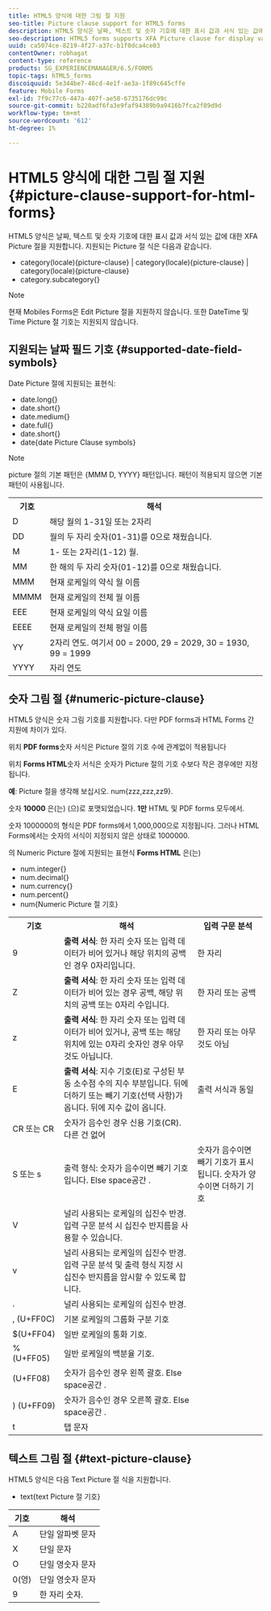 ```yaml
---
title: HTML5 양식에 대한 그림 절 지원
seo-title: Picture clause support for HTML5 forms
description: HTML5 양식은 날짜, 텍스트 및 숫자 기호에 대한 표시 값과 서식 있는 값에 대한 XFA Picture 절을 지원합니다.
seo-description: HTML5 forms supports XFA Picture clause for display value and formatted value for date, text, and numeric symbols.
uuid: ca5074ce-8219-4f27-a37c-b1f0dca4ce03
contentOwner: robhagat
content-type: reference
products: SG_EXPERIENCEMANAGER/6.5/FORMS
topic-tags: hTML5_forms
discoiquuid: 5e344be7-46cd-4e1f-ae3a-1f89c645cffe
feature: Mobile Forms
exl-id: 7f9c77c6-447a-407f-ae58-6735176dc99c
source-git-commit: b220adf6fa3e9faf94389b9a9416b7fca2f89d9d
workflow-type: tm+mt
source-wordcount: '612'
ht-degree: 1%

---
```


# HTML5 양식에 대한 그림 절 지원 {#picture-clause-support-for-html-forms}

HTML5 양식은 날짜, 텍스트 및 숫자 기호에 대한 표시 값과 서식 있는 값에 대한 XFA Picture 절을 지원합니다. 지원되는 Picture 절 식은 다음과 같습니다.

* category(locale){picture-clause} | category(locale){picture-clause} | category(locale){picture-clause}
* category.subcategory{}

>[!NOTE]
>
>현재 Mobiles Forms은 Edit Picture 절을 지원하지 않습니다. 또한 DateTime 및 Time Picture 절 기호는 지원되지 않습니다.

## 지원되는 날짜 필드 기호 {#supported-date-field-symbols}

Date Picture 절에 지원되는 표현식:

* date.long{}
* date.short{}
* date.medium{}
* date.full{}
* date.short{}
* date{date Picture Clause symbols}

>[!NOTE]
>
>picture 절의 기본 패턴은 {MMM D, YYYY} 패턴입니다. 패턴이 적용되지 않으면 기본 패턴이 사용됩니다.

<table>
 <tbody>
  <tr>
   <th><strong>기호</strong></th>
   <th>해석</th>
  </tr>
  <tr>
   <td>D</td>
   <td>해당 월의 1-31일 또는 2자리</td>
  </tr>
  <tr>
   <td>DD</td>
   <td>월의 두 자리 숫자(01-31)를 0으로 채웠습니다.<br /> </td>
  </tr>
  <tr>
   <td>M</td>
   <td>1- 또는 2자리(1-12) 월.<br /> </td>
  </tr>
  <tr>
   <td>MM</td>
   <td>한 해의 두 자리 숫자(01-12)를 0으로 채웠습니다.<br /> </td>
  </tr>
  <tr>
   <td>MMM</td>
   <td>현재 로케일의 약식 월 이름<br /> </td>
  </tr>
  <tr>
   <td>MMMM</td>
   <td>현재 로케일의 전체 월 이름<br /> </td>
  </tr>
  <tr>
   <td>EEE</td>
   <td>현재 로케일의 약식 요일 이름<br /> </td>
  </tr>
  <tr>
   <td>EEEE</td>
   <td>현재 로케일의 전체 평일 이름<br /> </td>
  </tr>
  <tr>
   <td>YY</td>
   <td>2자리 연도. 여기서 00 = 2000, 29 = 2029, 30 = 1930, 99 = 1999<br /> </td>
  </tr>
  <tr>
   <td>YYYY</td>
   <td>자리 연도<br /> </td>
  </tr>
 </tbody>
</table>

## 숫자 그림 절 {#numeric-picture-clause}

HTML5 양식은 숫자 그림 기호를 지원합니다. 다만 PDF forms과 HTML Forms 간 지원에 차이가 있다.

위치 **PDF forms**&#x200B;숫자 서식은 Picture 절의 기호 수에 관계없이 적용됩니다

위치 **Forms HTML**&#x200B;숫자 서식은 숫자가 Picture 절의 기호 수보다 작은 경우에만 지정됩니다.

**예**: Picture 절을 생각해 보십시오. num{zzz,zzz,zz9}.

숫자 **10000** 은(는) (으)로 포맷되었습니다. **1만** HTML 및 PDF forms 모두에서.

숫자 1000000의 형식은 PDF forms에서 1,000,000으로 지정됩니다. 그러나 HTML Forms에서는 숫자의 서식이 지정되지 않은 상태로 1000000.

의 Numeric Picture 절에 지원되는 표현식 **Forms HTML** 은(는)

* num.integer{}
* num.decimal{}
* num.currency{}
* num.percent{}
* num{Numeric Picture 절 기호}

<table>
 <tbody>
  <tr>
   <th><strong>기호</strong></th>
   <th><strong>해석</strong></th>
   <th>입력 구문 분석</th>
  </tr>
  <tr>
   <td>9</td>
   <td><strong>출력 서식</strong>: 한 자리 숫자 또는 입력 데이터가 비어 있거나 해당 위치의 공백인 경우 0자리입니다.<br /> </td>
   <td>한 자리</td>
  </tr>
  <tr>
   <td>Z</td>
   <td><strong>출력 서식</strong>: 한 자리 숫자 또는 입력 데이터가 비어 있는 경우 공백, 해당 위치의 공백 또는 0자리 수입니다.<br /> </td>
   <td>한 자리 또는 공백</td>
  </tr>
  <tr>
   <td>z</td>
   <td><strong>출력 서식</strong>: 한 자리 숫자 또는 입력 데이터가 비어 있거나, 공백 또는 해당 위치에 있는 0자리 숫자인 경우 아무 것도 아닙니다.<br /> </td>
   <td>한 자리 또는 아무 것도 아님</td>
  </tr>
  <tr>
   <td>E</td>
   <td><strong>출력 서식</strong>: 지수 기호(E)로 구성된 부동 소수점 수의 지수 부분입니다. 뒤에 더하기 또는 빼기 기호(선택 사항)가 옵니다. 뒤에 지수 값이 옵니다.<br /> </td>
   <td>출력 서식과 동일</td>
  </tr>
  <tr>
   <td>CR 또는 CR<br /> </td>
   <td>숫자가 음수인 경우 신용 기호(CR). 다른 건 없어</td>
   <td><br type="_moz" /> </td>
  </tr>
  <tr>
   <td>S 또는 s<br /> </td>
   <td>출력 형식: 숫자가 음수이면 빼기 기호입니다. Else space공간 .<br /> </td>
   <td>숫자가 음수이면 빼기 기호가 표시됩니다. 숫자가 양수이면 더하기 기호</td>
  </tr>
  <tr>
   <td>V</td>
   <td>널리 사용되는 로케일의 십진수 반경. 입력 구문 분석 시 십진수 반지름을 사용할 수 있습니다.</td>
   <td><br type="_moz" /> </td>
  </tr>
  <tr>
   <td>v</td>
   <td>널리 사용되는 로케일의 십진수 반경. 입력 구문 분석 및 출력 형식 지정 시 십진수 반지름을 암시할 수 있도록 합니다.</td>
   <td><br type="_moz" /> </td>
  </tr>
  <tr>
   <td>.</td>
   <td>널리 사용되는 로케일의 십진수 반경.</td>
   <td><br type="_moz" /> </td>
  </tr>
  <tr>
   <td>, (U+FF0C)</td>
   <td>기본 로케일의 그룹화 구분 기호</td>
   <td><br type="_moz" /> </td>
  </tr>
  <tr>
   <td>$(U+FF04)</td>
   <td>일반 로케일의 통화 기호.</td>
   <td><br type="_moz" /> </td>
  </tr>
  <tr>
   <td>%(U+FF05)</td>
   <td>일반 로케일의 백분율 기호.</td>
   <td><br type="_moz" /> </td>
  </tr>
  <tr>
   <td>(U+FF08)</td>
   <td>숫자가 음수인 경우 왼쪽 괄호. Else space공간 .</td>
   <td><br type="_moz" /> </td>
  </tr>
  <tr>
   <td>) (U+FF09)</td>
   <td>숫자가 음수인 경우 오른쪽 괄호. Else space공간 .</td>
   <td><br type="_moz" /> </td>
  </tr>
  <tr>
   <td>t</td>
   <td>탭 문자</td>
   <td><br type="_moz" /> </td>
  </tr>
 </tbody>
</table>

## 텍스트 그림 절 {#text-picture-clause}

HTML5 양식은 다음 Text Picture 절 식을 지원합니다.

* text{text Picture 절 기호}

| **기호** | **해석** |
|---|---|
| A | 단일 알파벳 문자 |
| X | 단일 문자 |
| O | 단일 영숫자 문자 |
| 0(영) | 단일 영숫자 문자 |
| 9 | 한 자리 숫자. |
